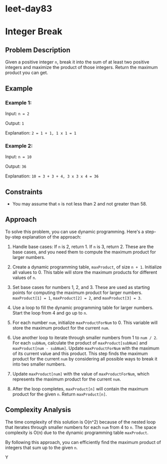 # leet-day83

# Integer Break

## Problem Description

Given a positive integer `n`, break it into the sum of at least two positive integers and maximize the product of those integers. Return the maximum product you can get.

## Example

### Example 1:

Input: `n = 2`

Output: `1`

Explanation: `2 = 1 + 1, 1 x 1 = 1`

### Example 2:

Input: `n = 10`

Output: `36`

Explanation: `10 = 3 + 3 + 4, 3 x 3 x 4 = 36`

## Constraints

- You may assume that `n` is not less than 2 and not greater than 58.

## Approach

To solve this problem, you can use dynamic programming. Here's a step-by-step explanation of the approach:

1. Handle base cases: If `n` is 2, return 1. If `n` is 3, return 2. These are the base cases, and you need them to compute the maximum product for larger numbers.

2. Create a dynamic programming table, `maxProduct`, of size `n + 1`. Initialize all values to 0. This table will store the maximum products for different values of `n`.

3. Set base cases for numbers 1, 2, and 3. These are used as starting points for computing the maximum product for larger numbers. `maxProduct[1] = 1`, `maxProduct[2] = 2`, and `maxProduct[3] = 3`.

4. Use a loop to fill the dynamic programming table for larger numbers. Start the loop from 4 and go up to `n`.

5. For each number `num`, initialize `maxProductForNum` to 0. This variable will store the maximum product for the current `num`.

6. Use another loop to iterate through smaller numbers from 1 to `num / 2`. For each `subNum`, calculate the product of `maxProduct[subNum]` and `maxProduct[num - subNum]`. Update `maxProductForNum` with the maximum of its current value and this product. This step finds the maximum product for the current `num` by considering all possible ways to break it into two smaller numbers.

7. Update `maxProduct[num]` with the value of `maxProductForNum`, which represents the maximum product for the current `num`.

8. After the loop completes, `maxProduct[n]` will contain the maximum product for the given `n`. Return `maxProduct[n]`.

## Complexity Analysis

The time complexity of this solution is O(n^2) because of the nested loop that iterates through smaller numbers for each `num` from 4 to `n`. The space complexity is O(n) due to the dynamic programming table `maxProduct`.

By following this approach, you can efficiently find the maximum product of integers that sum up to the given `n`.

Y
